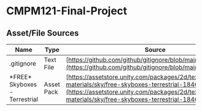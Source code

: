 # CMPM121-Final-Project

## Asset/File Sources
| Name | Type | Source |
| --- | --- | --- |
| .gitignore | Text File | [https://github.com/github/gitignore/blob/main/Unity.gitignore](https://github.com/github/gitignore/blob/main/Unity.gitignore) |
| \*FREE\* Skyboxes - Terrestrial | Asset Pack | [https://assetstore.unity.com/packages/2d/textures-materials/sky/free-skyboxes-terrestrial-184682](https://assetstore.unity.com/packages/2d/textures-materials/sky/free-skyboxes-terrestrial-184682) |